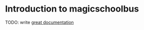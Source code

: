 # Introduction to magicschoolbus

TODO: write [great documentation](http://jacobian.org/writing/what-to-write/)
